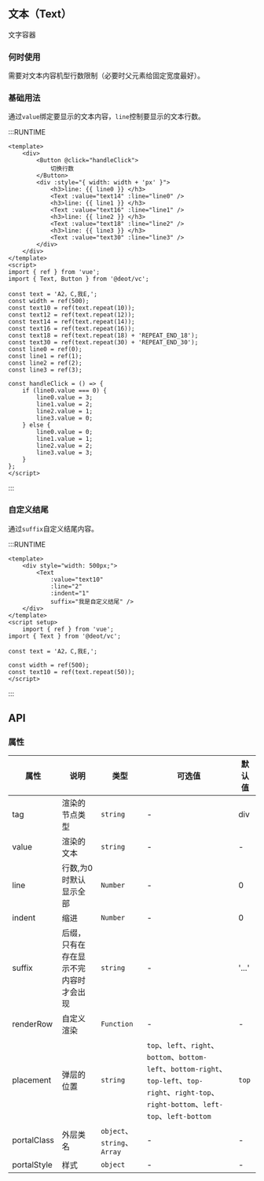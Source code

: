 ## 文本（Text）
文字容器 

### 何时使用
需要对文本内容机型行数限制（必要时父元素给固定宽度最好）。

### 基础用法
通过`value`绑定要显示的文本内容，`line`控制要显示的文本行数。

:::RUNTIME
```vue
<template>
	<div>
		<Button @click="handleClick">
			切换行数
		</Button>
		<div :style="{ width: width + 'px' }">
			<h3>line: {{ line0 }} </h3>
			<Text :value="text14" :line="line0" />
			<h3>line: {{ line1 }} </h3>
			<Text :value="text16" :line="line1" />
			<h3>line: {{ line2 }} </h3>
			<Text :value="text18" :line="line2" />
			<h3>line: {{ line3 }} </h3>
			<Text :value="text30" :line="line3" />
		</div>
	</div>
</template>
<script>
import { ref } from 'vue';
import { Text, Button } from '@deot/vc';

const text = 'A2，C,我E,';
const width = ref(500);
const text10 = ref(text.repeat(10));
const text12 = ref(text.repeat(12));
const text14 = ref(text.repeat(14));
const text16 = ref(text.repeat(16));
const text18 = ref(text.repeat(18) + 'REPEAT_END_18');
const text30 = ref(text.repeat(30) + 'REPEAT_END_30');
const line0 = ref(0);
const line1 = ref(1);
const line2 = ref(2);
const line3 = ref(3);

const handleClick = () => {
	if (line0.value === 0) {
		line0.value = 3;
		line1.value = 2;
		line2.value = 1;
		line3.value = 0;
	} else {
		line0.value = 0;
		line1.value = 1;
		line2.value = 2;
		line3.value = 3;
	}
};
</script>
```
:::

### 自定义结尾
通过`suffix`自定义结尾内容。

:::RUNTIME
```vue
<template>
	<div style="width: 500px;">
		<Text 
			:value="text10" 
			:line="2"
			:indent="1"
			suffix="我是自定义结尾" />
	</div>
</template>
<script setup>
	import { ref } from 'vue';
import { Text } from '@deot/vc';

const text = 'A2，C,我E,';

const width = ref(500);
const text10 = ref(text.repeat(50));
</script>
```
:::

## API

### 属性

| 属性              | 说明                  | 类型                        | 可选值                                                                                                                                   | 默认值   |
| --------------- | ------------------- | ------------------------- | ------------------------------------------------------------------------------------------------------------------------------------- | ----- |
| tag             | 渲染的节点类型             | `string`                  | -                                                                                                                                     | div   |
| value           | 渲染的文本               | `string`                  | -                                                                                                                                     | -     |
| line            | 行数,为0时默认显示全部        | `Number`                  | -                                                                                                                                     | 0     |
| indent          | 缩进                  | `Number`                  | -                                                                                                                                     | 0     |
| suffix          | 后缀，只有在存在显示不完内容时才会出现 | `string`                  | -                                                                                                                                     | '...' |
| renderRow       | 自定义渲染               | `Function`                | -                                                                                                                                     | -     |
| placement       | 弹层的位置               | `string`                  | `top`、`left`、`right`、`bottom`、`bottom-left`、`bottom-right`、`top-left`、`top-right`、`right-top`、`right-bottom`、`left-top`、`left-bottom` | `top` |
| portalClass | 外层类名                | `object`、`string`、`Array` | -                                                                                                                                     | -     |
| portalStyle     | 样式                  | `object`                  | -                                                                                                                                     | -     |